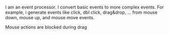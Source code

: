 I am an event processor.
I convert basic events to more complex events.
For example, i generate events like click, dbl click, drag&drop, ... from mouse down, mouse up, and mouse move events.

Mouse actions are blocked during drag